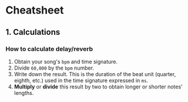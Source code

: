 # Cheatsheet



## 1. Calculations

### How to calculate delay/reverb

1. Obtain your song's `bpm` and time signature.
2. Divide `60,000` by the `bpm` number.
3. Write down the result. This is the duration of the beat unit (quarter, eighth, etc.) used in the time signature expressed in `ms`.
4. **Multiply** or **divide** this result by two to obtain longer or shorter notes' lengths.
